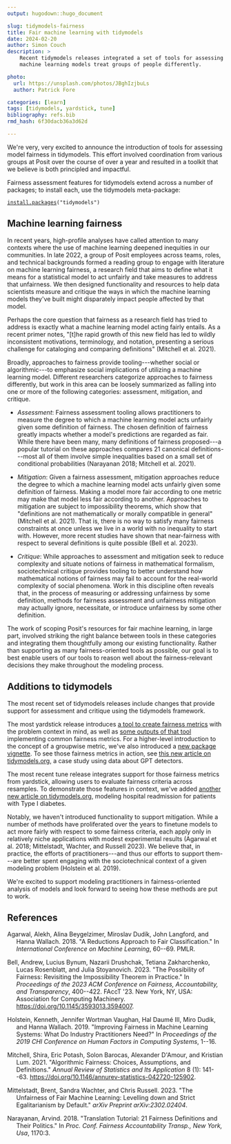 ```yaml
---
output: hugodown::hugo_document

slug: tidymodels-fairness
title: Fair machine learning with tidymodels
date: 2024-02-20
author: Simon Couch
description: >
    Recent tidymodels releases integrated a set of tools for assessing whether
    machine learning models treat groups of people differently.

photo:
  url: https://unsplash.com/photos/JBghIzjbuLs
  author: Patrick Fore

categories: [learn] 
tags: [tidymodels, yardstick, tune]
bibliography: refs.bib
rmd_hash: 6f30dacb36a3d62d

---
```


We're very, very excited to announce the introduction of tools for assessing model fairness in tidymodels. This effort involved coordination from various groups at Posit over the course of over a year and resulted in a toolkit that we believe is both principled and impactful.

Fairness assessment features for tidymodels extend across a number of packages; to install each, use the tidymodels meta-package:

<div class="highlight">

<pre class='chroma'><code class='language-r' data-lang='r'><span><span class='nf'><a href='https://rdrr.io/r/utils/install.packages.html'>install.packages</a></span><span class='o'>(</span><span class='s'>"tidymodels"</span><span class='o'>)</span></span></code></pre>

</div>

## Machine learning fairness

In recent years, high-profile analyses have called attention to many contexts where the use of machine learning deepened inequities in our communities. In late 2022, a group of Posit employees across teams, roles, and technical backgrounds formed a reading group to engage with literature on machine learning fairness, a research field that aims to define what it means for a statistical model to act unfairly and take measures to address that unfairness. We then designed functionality and resources to help data scientists measure and critique the ways in which the machine learning models they've built might disparately impact people affected by that model.

Perhaps the core question that fairness as a research field has tried to address is exactly what a machine learning model acting fairly entails. As a recent primer notes, "\[t\]he rapid growth of this new field has led to wildly inconsistent motivations, terminology, and notation, presenting a serious challenge for cataloging and comparing definitions" (Mitchell et al. 2021).

Broadly, approaches to fairness provide tooling---whether social or algorithmic---to emphasize social implications of utilizing a machine learning model. Different researchers categorize approaches to fairness differently, but work in this area can be loosely summarized as falling into one or more of the following categories: assessment, mitigation, and critique.

-   *Assessment*: Fairness assessment tooling allows practitioners to measure the degree to which a machine learning model acts unfairly given some definition of fairness. The chosen definition of fairness greatly impacts whether a model's predictions are regarded as fair. While there have been many, many definitions of fairness proposed---a popular tutorial on these approaches compares 21 canonical definitions---most all of them involve simple inequalities based on a small set of conditional probabilities (Narayanan 2018; Mitchell et al. 2021).

-   *Mitigation*: Given a fairness assessment, mitigation approaches reduce the degree to which a machine learning model acts unfairly given some definition of fairness. Making a model more fair according to one metric may make that model less fair according to another. Approaches to mitigation are subject to impossibility theorems, which show that "definitions are not mathematically or morally compatible in general" (Mitchell et al. 2021). That is, there is no way to satisfy many fairness constraints at once unless we live in a world with no inequality to start with. However, more recent studies have shown that near-fairness with respect to several definitions is quite possible (Bell et al. 2023).

-   *Critique*: While approaches to assessment and mitigation seek to reduce complexity and situate notions of fairness in mathematical formalism, sociotechnical critique provides tooling to better understand how mathematical notions of fairness may fail to account for the real-world complexity of social phenomena. Work in this discipline often reveals that, in the process of measuring or addressing unfairness by some definition, methods for fairness assessment and unfairness mitigation may actually ignore, necessitate, or introduce unfairness by some other definition.

The work of scoping Posit's resources for fair machine learning, in large part, involved striking the right balance between tools in these categories and integrating them thoughtfully among our existing functionality. Rather than supporting as many fairness-oriented tools as possible, our goal is to best enable users of our tools to reason well about the fairness-relevant decisions they make throughout the modeling process.

## Additions to tidymodels

<!-- TODO: if a post on survival / roundup comes before this post, link "most recent set of releases" to that post here -->

The most recent set of tidymodels releases include changes that provide support for assessment and critique using the tidymodels framework.

<!-- TODO: change the tidymodels.org urls to the merged versions -->

The most yardstick release introduces [a tool to create fairness metrics](https://yardstick.tidymodels.org/reference/new_groupwise_metric.html) with the problem context in mind, as well as [some outputs of that tool](https://yardstick.tidymodels.org/reference/index.html#fairness-metrics) implementing common fairness metrics. For a higher-level introduction to the concept of a groupwise metric, we've also introduced a [new package vignette](https://yardstick.tidymodels.org/articles/grouping.html). To see those fairness metrics in action, see [this new article on tidymodels.org](https://deploy-preview-48--tidymodels-org.netlify.app/learn/work/fairness-detectors/), a case study using data about GPT detectors.

The most recent tune release integrates support for those fairness metrics from yardstick, allowing users to evaluate fairness criteria across resamples. To demonstrate those features in context, we've added [another new article on tidymodels.org](https://deploy-preview-52--tidymodels-org.netlify.app/learn/work/fairness-readmission/), modeling hospital readmission for patients with Type I diabetes.

Notably, we haven't introduced functionality to support mitigation. While a number of methods have proliferated over the years to finetune models to act more fairly with respect to some fairness criteria, each apply only in relatively niche applications with modest experimental results (Agarwal et al. 2018; Mittelstadt, Wachter, and Russell 2023). We believe that, in practice, the efforts of practitioners---and thus our efforts to support them---are better spent engaging with the sociotechnical context of a given modeling problem (Holstein et al. 2019).

We're excited to support modeling practitioners in fairness-oriented analysis of models and look forward to seeing how these methods are put to work.

## References

<div id="refs" class="references csl-bib-body hanging-indent">

<div id="ref-agarwal2018" class="csl-entry">

Agarwal, Alekh, Alina Beygelzimer, Miroslav Dudı́k, John Langford, and Hanna Wallach. 2018. "A Reductions Approach to Fair Classification." In *International Conference on Machine Learning*, 60--69. PMLR.

</div>

<div id="ref-bell2023" class="csl-entry">

Bell, Andrew, Lucius Bynum, Nazarii Drushchak, Tetiana Zakharchenko, Lucas Rosenblatt, and Julia Stoyanovich. 2023. "The Possibility of Fairness: Revisiting the Impossibility Theorem in Practice." In *Proceedings of the 2023 ACM Conference on Fairness, Accountability, and Transparency*, 400--422. FAccT '23. New York, NY, USA: Association for Computing Machinery. <https://doi.org/10.1145/3593013.3594007>.

</div>

<div id="ref-holstein2019" class="csl-entry">

Holstein, Kenneth, Jennifer Wortman Vaughan, Hal Daumé III, Miro Dudik, and Hanna Wallach. 2019. "Improving Fairness in Machine Learning Systems: What Do Industry Practitioners Need?" In *Proceedings of the 2019 CHI Conference on Human Factors in Computing Systems*, 1--16.

</div>

<div id="ref-mitchell2021" class="csl-entry">

Mitchell, Shira, Eric Potash, Solon Barocas, Alexander D'Amour, and Kristian Lum. 2021. "Algorithmic Fairness: Choices, Assumptions, and Definitions." *Annual Review of Statistics and Its Application* 8 (1): 141--63. <https://doi.org/10.1146/annurev-statistics-042720-125902>.

</div>

<div id="ref-mittelstadt2023" class="csl-entry">

Mittelstadt, Brent, Sandra Wachter, and Chris Russell. 2023. "The Unfairness of Fair Machine Learning: Levelling down and Strict Egalitarianism by Default." *arXiv Preprint arXiv:2302.02404*.

</div>

<div id="ref-narayanan2018" class="csl-entry">

Narayanan, Arvind. 2018. "Translation Tutorial: 21 Fairness Definitions and Their Politics." In *Proc. Conf. Fairness Accountability Transp., New York, Usa*, 1170:3.

</div>

</div>

